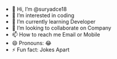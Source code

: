 - 👋 Hi, I’m @suryadce18
- 👀 I’m interested in coding
- 🌱 I’m currently learning Developer
- 💞️ I’m looking to collaborate on Company
- 📫 How to reach me Email or Mobile
- 😄 Pronouns: 😂 
- ⚡ Fun fact: Jokes Apart

<!---
suryadce18/suryadce18 is a ✨ special ✨ repository because its `README.md` (this file) appears on your GitHub profile.
You can click the Preview link to take a look at your changes.
--->
